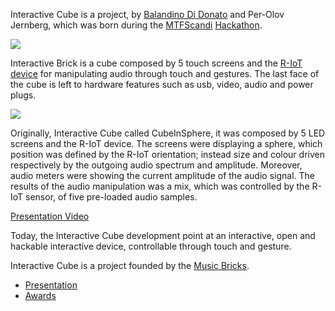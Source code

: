 Interactive Cube is a project, by [Balandino Di Donato](http://www.balandinodidonato.com) and Per-Olov Jernberg, which was born during the [MTFScandi](http://musictechfest.net/category/umea/) [Hackathon](http://musictechfest.net/mtfhacks/).

![](http://www.balandinodidonato.com/wp-content/uploads/2015/06/Screen-Shot-2015-06-01-at-02.51.43.png)

Interactive Brick is a cube composed by 5 touch screens and the [R-IoT device](http://ismm.ircam.fr/devices/) for manipulating audio through touch and gestures. 
The last face of the cube is left to hardware features such as usb, video, audio and power plugs.

![](http://www.balandinodidonato.com/wp-content/uploads/2015/06/Screen-Shot-2015-06-01-at-03.39.15.png)

Originally, Interactive Cube called CubeInSphere, it was composed by 5 LED screens and the R-IoT device. 
The screens were displaying a sphere, which position was defined by the R-IoT orientation; instead size and colour driven respectively by the outgoing audio spectrum and amplitude.
Moreover, audio meters were showing the current amplitude of the audio signal.
The results of the audio manipulation was a mix, which was controlled by the R-IoT sensor, of five pre-loaded audio samples.

[Presentation Video](https://youtu.be/TieoJkK3Mvw)

Today, the Interactive Cube development point at an interactive, open and hackable interactive device, controllable through touch and gesture.

Interactive Cube is a project founded by the [Music Bricks](http://musictechfest.net/musicbricks/).

- [Presentation](https://youtu.be/8a17_66Da7w?t=6h37m59s)
- [Awards](https://youtu.be/HwC11hLbe0E?t=2h28m43s)